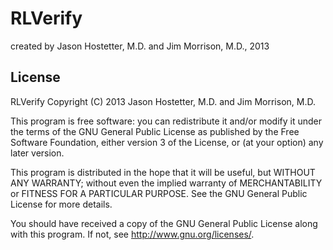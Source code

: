 # RLVerify

created by Jason Hostetter, M.D. and Jim Morrison, M.D., 2013

## License

RLVerify
Copyright (C) 2013 Jason Hostetter, M.D. and Jim Morrison, M.D.

This program is free software: you can redistribute it and/or modify
it under the terms of the GNU General Public License as published by
the Free Software Foundation, either version 3 of the License, or
(at your option) any later version.

This program is distributed in the hope that it will be useful,
but WITHOUT ANY WARRANTY; without even the implied warranty of
MERCHANTABILITY or FITNESS FOR A PARTICULAR PURPOSE.  See the
GNU General Public License for more details.

You should have received a copy of the GNU General Public License
along with this program.  If not, see <http://www.gnu.org/licenses/>.